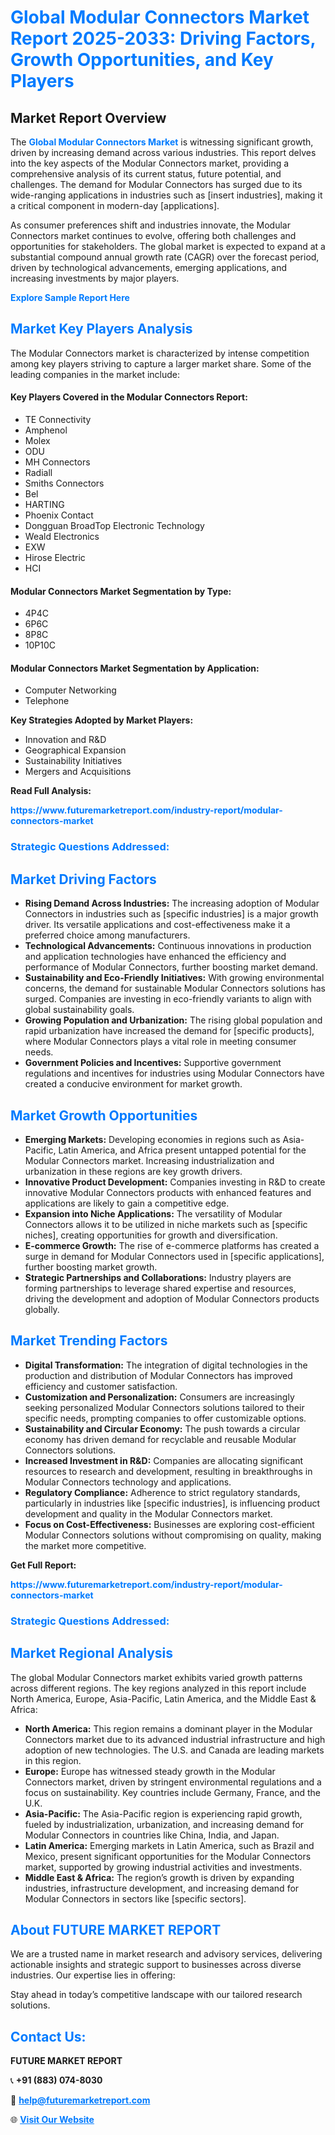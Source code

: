 <h1 style="color: #007BFF;">Global Modular Connectors Market Report 2025-2033: Driving Factors, Growth Opportunities, and Key Players</h1>

<section id="overview">
<h2>Market Report Overview</h2>
<p>The <a href="https://www.futuremarketreport.com/industry-report/modular-connectors-market" style="color: #007BFF; text-decoration: none;"><strong>Global Modular Connectors Market</strong></a> is witnessing significant growth, driven by increasing demand across various industries. This report delves into the key aspects of the Modular Connectors market, providing a comprehensive analysis of its current status, future potential, and challenges. The demand for Modular Connectors has surged due to its wide-ranging applications in industries such as [insert industries], making it a critical component in modern-day [applications].</p>
<p>As consumer preferences shift and industries innovate, the Modular Connectors market continues to evolve, offering both challenges and opportunities for stakeholders. The global market is expected to expand at a substantial compound annual growth rate (CAGR) over the forecast period, driven by technological advancements, emerging applications, and increasing investments by major players.</p>
</section>

<section id="overview">
<p><a href="https://www.futuremarketreport.com/request-sample/reportId=75697" style="color: #007BFF; text-decoration: none;"><strong>Explore Sample Report Here</strong></a></p>
</section>

<section id="key-players">
<h2 style="color: #007BFF;">Market Key Players Analysis</h2>
<p>The Modular Connectors market is characterized by intense competition among key players striving to capture a larger market share. Some of the leading companies in the market include:</p>
<h4>Key Players Covered in the Modular Connectors Report:</h4>
<ul><li>TE Connectivity</li><li>Amphenol</li><li>Molex</li><li>ODU</li><li>MH Connectors</li><li>Radiall</li><li>Smiths Connectors</li><li>Bel</li><li>HARTING</li><li>Phoenix Contact</li><li>Dongguan BroadTop Electronic Technology</li><li>Weald Electronics</li><li>EXW</li><li>Hirose Electric</li><li>HCI</li></ul>
<h4>Modular Connectors Market Segmentation by Type:</h4>
<ul><li>4P4C</li><li>6P6C</li><li>8P8C</li><li>10P10C</li></ul>

<h4>Modular Connectors Market Segmentation by Application:</h4>
<ul><li>Computer Networking</li><li>Telephone</li></ul>
<p><strong>Key Strategies Adopted by Market Players:</strong></p>
<ul>
<li>Innovation and R&D</li>
<li>Geographical Expansion</li>
<li>Sustainability Initiatives</li>
<li>Mergers and Acquisitions</li>
</ul>
</section>

<section>
<p><strong>Read Full Analysis: </strong></p><a href="https://www.futuremarketreport.com/industry-report/modular-connectors-market" style="color: #007BFF; text-decoration: none;"><strong>https://www.futuremarketreport.com/industry-report/modular-connectors-market</strong></a>
<h3 style="color: #007BFF;">Strategic Questions Addressed:</h3>
</section>

<section id="driving-factors">
<h2 style="color: #007BFF;">Market Driving Factors</h2>
<ul>
<li><strong>Rising Demand Across Industries:</strong> The increasing adoption of Modular Connectors in industries such as [specific industries] is a major growth driver. Its versatile applications and cost-effectiveness make it a preferred choice among manufacturers.</li>
<li><strong>Technological Advancements:</strong> Continuous innovations in production and application technologies have enhanced the efficiency and performance of Modular Connectors, further boosting market demand.</li>
<li><strong>Sustainability and Eco-Friendly Initiatives:</strong> With growing environmental concerns, the demand for sustainable Modular Connectors solutions has surged. Companies are investing in eco-friendly variants to align with global sustainability goals.</li>
<li><strong>Growing Population and Urbanization:</strong> The rising global population and rapid urbanization have increased the demand for [specific products], where Modular Connectors plays a vital role in meeting consumer needs.</li>
<li><strong>Government Policies and Incentives:</strong> Supportive government regulations and incentives for industries using Modular Connectors have created a conducive environment for market growth.</li>
</ul>
</section>

<section id="growth-opportunities">
<h2 style="color: #007BFF;">Market Growth Opportunities</h2>
<ul>
<li><strong>Emerging Markets:</strong> Developing economies in regions such as Asia-Pacific, Latin America, and Africa present untapped potential for the Modular Connectors market. Increasing industrialization and urbanization in these regions are key growth drivers.</li>
<li><strong>Innovative Product Development:</strong> Companies investing in R&D to create innovative Modular Connectors products with enhanced features and applications are likely to gain a competitive edge.</li>
<li><strong>Expansion into Niche Applications:</strong> The versatility of Modular Connectors allows it to be utilized in niche markets such as [specific niches], creating opportunities for growth and diversification.</li>
<li><strong>E-commerce Growth:</strong> The rise of e-commerce platforms has created a surge in demand for Modular Connectors used in [specific applications], further boosting market growth.</li>
<li><strong>Strategic Partnerships and Collaborations:</strong> Industry players are forming partnerships to leverage shared expertise and resources, driving the development and adoption of Modular Connectors products globally.</li>
</ul>
</section>

<section id="trending-factors">
<h2 style="color: #007BFF;">Market Trending Factors</h2>
<ul>
<li><strong>Digital Transformation:</strong> The integration of digital technologies in the production and distribution of Modular Connectors has improved efficiency and customer satisfaction.</li>
<li><strong>Customization and Personalization:</strong> Consumers are increasingly seeking personalized Modular Connectors solutions tailored to their specific needs, prompting companies to offer customizable options.</li>
<li><strong>Sustainability and Circular Economy:</strong> The push towards a circular economy has driven demand for recyclable and reusable Modular Connectors solutions.</li>
<li><strong>Increased Investment in R&D:</strong> Companies are allocating significant resources to research and development, resulting in breakthroughs in Modular Connectors technology and applications.</li>
<li><strong>Regulatory Compliance:</strong> Adherence to strict regulatory standards, particularly in industries like [specific industries], is influencing product development and quality in the Modular Connectors market.</li>
<li><strong>Focus on Cost-Effectiveness:</strong> Businesses are exploring cost-efficient Modular Connectors solutions without compromising on quality, making the market more competitive.</li>
</ul>
</section>

<section>
<p><strong>Get Full Report: </strong></p><a href="https://www.futuremarketreport.com/industry-report/modular-connectors-market" style="color: #007BFF; text-decoration: none;"><strong>https://www.futuremarketreport.com/industry-report/modular-connectors-market</strong></a>
<h3 style="color: #007BFF;">Strategic Questions Addressed:</h3>
</section>


<section id="regional-analysis">
<h2 style="color: #007BFF;">Market Regional Analysis</h2>
<p>The global Modular Connectors market exhibits varied growth patterns across different regions. The key regions analyzed in this report include North America, Europe, Asia-Pacific, Latin America, and the Middle East & Africa:</p>
<ul>
<li><strong>North America:</strong> This region remains a dominant player in the Modular Connectors market due to its advanced industrial infrastructure and high adoption of new technologies. The U.S. and Canada are leading markets in this region.</li>
<li><strong>Europe:</strong> Europe has witnessed steady growth in the Modular Connectors market, driven by stringent environmental regulations and a focus on sustainability. Key countries include Germany, France, and the U.K.</li>
<li><strong>Asia-Pacific:</strong> The Asia-Pacific region is experiencing rapid growth, fueled by industrialization, urbanization, and increasing demand for Modular Connectors in countries like China, India, and Japan.</li>
<li><strong>Latin America:</strong> Emerging markets in Latin America, such as Brazil and Mexico, present significant opportunities for the Modular Connectors market, supported by growing industrial activities and investments.</li>
<li><strong>Middle East & Africa:</strong> The region’s growth is driven by expanding industries, infrastructure development, and increasing demand for Modular Connectors in sectors like [specific sectors].</li>
</ul>
</section>

<footer>
<h2 style="color: #007BFF;">About FUTURE MARKET REPORT</h2>
<p>We are a trusted name in market research and advisory services, delivering actionable insights and strategic support to businesses across diverse industries. Our expertise lies in offering:</p>

<p>Stay ahead in today’s competitive landscape with our tailored research solutions.</p>

<h2 style="color: #007BFF;">Contact Us:</h2>
<p><strong>FUTURE MARKET REPORT</strong></p>
<p>📞 <strong>+91 (883) 074-8030</strong></p>
<p>📧 <strong><a href="mailto:help@futuremarketreport.com" style="color: #007BFF;">help@futuremarketreport.com</a></strong></p>
<p>🌐 <strong><a href="https://www.futuremarketreport.com/" style="color: #007BFF;">Visit Our Website</a></strong></p>
</footer>